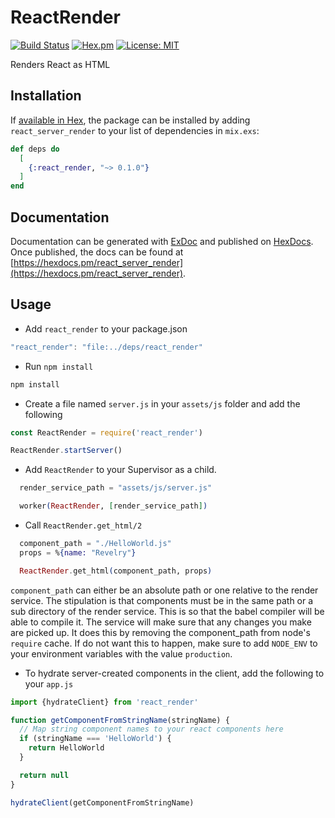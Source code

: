 # ReactRender

[![Build Status](https://travis-ci.org/revelrylabs/elixir_react_render.svg?branch=master)](https://travis-ci.org/revelrylabs/elixir_react_render)
[![Hex.pm](https://img.shields.io/hexpm/dt/react_render.svg)](https://hex.pm/packages/react_render)
[![License: MIT](https://img.shields.io/badge/License-MIT-yellow.svg)](https://opensource.org/licenses/MIT)

Renders React as HTML

## Installation

If [available in Hex](https://hex.pm/docs/publish), the package can be installed
by adding `react_server_render` to your list of dependencies in `mix.exs`:

```elixir
def deps do
  [
    {:react_render, "~> 0.1.0"}
  ]
end
```

## Documentation

Documentation can be generated with [ExDoc](https://github.com/elixir-lang/ex_doc)
and published on [HexDocs](https://hexdocs.pm). Once published, the docs can
be found at [https://hexdocs.pm/react_server_render](https://hexdocs.pm/react_server_render).

## Usage

* Add `react_render` to your package.json

```js
"react_render": "file:../deps/react_render"
```

* Run `npm install`

```bash
npm install
```

* Create a file named `server.js` in your `assets/js` folder and add the following

```js
const ReactRender = require('react_render')

ReactRender.startServer()
```

* Add `ReactRender` to your Supervisor as a child.

```elixir
  render_service_path = "assets/js/server.js"

  worker(ReactRender, [render_service_path])
```

* Call `ReactRender.get_html/2`

```elixir
  component_path = "./HelloWorld.js"
  props = %{name: "Revelry"}

  ReactRender.get_html(component_path, props)
```

`component_path` can either be an absolute path or one relative to the render service. The stipulation is that components must be in the same path or a sub directory of the render service. This is so that the babel compiler will be able to compile it. The service will make sure that any changes you make are picked up. It does this by removing the component_path from node's `require` cache. If do not want this to happen, make sure to add `NODE_ENV` to your environment variables with the value `production`.

* To hydrate server-created components in the client, add the following to your `app.js`

```js
import {hydrateClient} from 'react_render'

function getComponentFromStringName(stringName) {
  // Map string component names to your react components here
  if (stringName === 'HelloWorld') {
    return HelloWorld
  }

  return null
}

hydrateClient(getComponentFromStringName)
```
